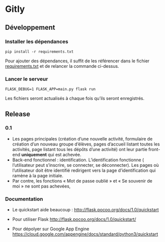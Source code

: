 # Gitly

## Développement

### Installer les dépendances

```
pip install -r requirements.txt
```

Pour ajouter des dépendances, il suffit de les référencer dans le fichier
[requirements.txt](./requirements.txt) et de relancer la commande ci-dessus.

### Lancer le serveur

```
FLASK_DEBUG=1 FLASK_APP=main.py flask run
```

Les fichiers seront actualisés à chaque fois qu’ils seront enregistrés.

## Release

### 0.1

- Les pages principales (création d’une nouvelle activité, formulaire de création d’un nouveau groupe d’élèves, pages d’accueil listant toutes les activités, page listant tous les dépôts d’une activité) ont leur partie front-end **uniquement** qui est achevée.
- Back-end fonctionnel : identification. L’identification fonctionne ( l’utilisateur peut s’inscrire, se connecter, se déconnecter). Les pages où l’utilisateur doit être identifié redirigent vers la page d’identification qui ramène à la page initiale.
- Par contre, les fonctions « Mot de passe oublié » et « Se souvenir de moi » ne sont pas achevées, 

### Documentation

- Le quickstart aide beaucoup : http://flask.pocoo.org/docs/1.0/quickstart

- Pour utiliser Flask http://flask.pocoo.org/docs/1.0/quickstart/
- Pour dépolyer sur Google App Engine https://cloud.google.com/appengine/docs/standard/python3/quickstart
